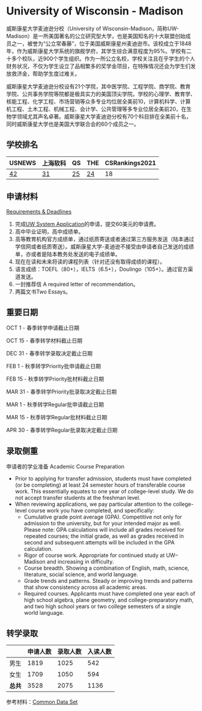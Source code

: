 # University of Wisconsin - Madison

威斯康星大学麦迪逊分校（University of Wisconsin-Madison，简称UW-Madison）是一所美国著名的公立研究型大学，也是美国知名的十大联盟创始成员之一，被誉为“公立常春藤”，位于美国威斯康星州麦迪逊市。该校成立于1848年，作为威斯康星大学系统的旗舰学府，其学生综合满意程度为95%。学校有二十多个校队，近900个学生组织。作为一所公立名校，学校关注且在乎学生的个人财务状况，不仅为学生设立了品相繁多的奖学金项目，在特殊情况还会为学生们发放救济金，帮助学生度过难关。

威斯康星大学麦迪逊分校设有21个学院，其中医学院、工程学院、商学院、教育学院、公共事务学院等院都是极具实力的美国顶尖学院。学校的心理学、教育学、核能工程、化学工程、市场营销等众多专业均位居全美前10，计算机科学、计算机工程、土木工程、机械工程、会计学、公共管理等多专业位居全美前20，在生物学领域尤其声名卓著。威斯康星大学麦迪逊分校有70个科目排在全美前十名，同时威斯康星大学也是美国大学联合会的60个成员之一。

## 学校排名

| USNEWS | 上海软科 | QS | THE | CSRankings2021 |
| --- | --- | --- | --- | ---|
| [42](https://www.usnews.com/best-colleges/university-of-wisconsin-3895) | [31](https://www.shanghairanking.com/institution/university-of-wisconsin-madison) | [25](https://www.topuniversities.com/universities/university-wisconsin-madison) | [24](https://www.timeshighereducation.com/world-university-rankings/university-wisconsin-madison) | 18 |

## 申请材料

[Requirements & Deadlines](https://admissions.wisc.edu/apply-as-a-transfer/)

1. 完成[UW System Application](https://apply.wisconsin.edu/)的申请，提交60美元的申请费。
2. 高中毕业证明，高中成绩单。
3. 高等教育机构官方成绩单，通过纸质寄送或者通过第三方服务发送（陆本通过学信网或者纸质寄送）。威斯康星大学-麦迪逊不接受由申请者自己发送的成绩单，亦或者是陆本教务处发送的电子成绩单。
4. 现在在读和未来将读的课程列表（针对还没有取得成绩的课程）。
5. 语言成绩：TOEFL（80+），IELTS（6.5+），Doulingo（105+）。通过官方渠道发送。
6. 一封推荐信 A required letter of recommendation。
7. 两篇文书Two Essays。

## 重要日期

OCT 1 - 春季转学申请截止日期

OCT 15 - 春季转学材料截止日期

DEC 31 - 春季转学录取决定截止日期

FEB 1 - 秋季转学Priority批申请截止日期

FEB 15 - 秋季转学Priority批材料截止日期

MAR 31 - 春季转学Priority批录取决定截止日期

MAR 1 - 秋季转学Regular批申请截止日期

MAR 15 - 秋季转学Regular批材料截止日期

APR 30 - 春季转学Regular批录取决定截止日期


## 录取侧重

申请者的学业准备 Academic Course Preparation

- Prior to applying for transfer admission, students must have completed (or be completing) at least 24 semester hours of transferable course work. This essentially equates to one year of college-level study. We do not accept transfer students at the freshman level.
- When reviewing applications, we pay particular attention to the college-level course work you have completed, and specifically:
  - Cumulative grade point average (GPA). Competitive not only for admission to the university, but for your intended major as well. Please note: GPA calculations will   include all grades received for repeated courses; the initial grade, as well as grades received in second and subsequent attempts will be included in the GPA       calculation.
  - Rigor of course work. Appropriate for continued study at UW–Madison and increasing in difficulty.
  - Course breadth. Showing a combination of English, math, science, literature, social science, and world language.
  - Grade trends and patterns. Steady or improving trends and patterns that show consistency across all academic areas.
  - Required courses. Applicants must have completed one year each of high school algebra, plane geometry, and college-preparatory math, and two high school years or two college semesters of a single world language.

## 转学录取

| | 申请人数 | 录取人数 | 入读人数 |
|---|---|---|---|
| 男生 | 1819 | 1025 | 542 |
| 女生 | 1709 | 1050 | 594|
| **总共** | 3528 | 2075 | 1136 |

参考材料：[Common Data Set](https://uwmadison.app.box.com/s/bbsb2m0rak1hktv3x7efx3k1heiwumzt)

